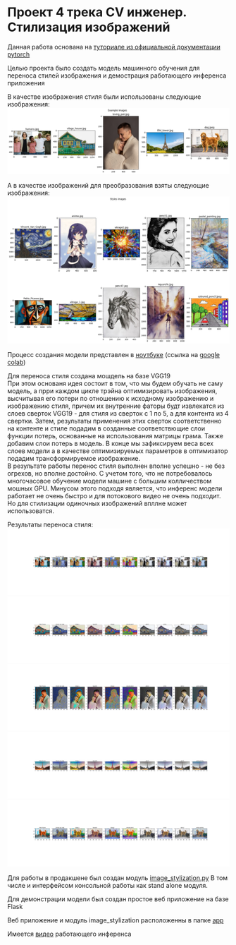 # Проект 4 трека CV инженер. Стилизация изображений

Данная работа основана на [туториале из официальной документации pytorch](https://pytorch.org/tutorials/advanced/neural_style_tutorial.html)

Целью проекта было создать модель машинного обучения для переноса стилей изображения и демострация работающего инференса приложения

В качестве изображения стиля были использованы следующие изображения:  
![](https://github.com/bvgtomsk/CV_Image_Stylization/blob/master/Image_stylization/Results/style_images_for_github.png)

А в качестве изображений для преобразования взяты следующие изображения:
![](https://github.com/bvgtomsk/CV_Image_Stylization/blob/master/Image_stylization/Results/example_images_for_github.png)

Процесс создания модели представлен в [ноутбуке](https://github.com/bvgtomsk/CV_Image_Stylization/blob/master/CV_project_4_image_stylization.ipynb) (ссылка на [google colab](https://colab.research.google.com/drive/19Zj3Dp0uuuV6gllYT79yAMiAeJyPg-Uh?usp=sharing))

Для переноса стиля создана мошдель на базе VGG19  
При этом основаня идея состоит в том, что мы будем обучать не саму модель, а прри каждом цикле трэйна оптимизировать изображения, высчитывая его потери по отношению к исходному изображению и изображению стиля, причем их внутренние фаторы будт извлекатся из слоев сверток VGG19 - для стиля из сверток с 1 по 5, а для контента из 4 свертки. Затем, результаты применения этих сверток соответственно на контенте и стиле подадим в созданные соответствющие слои функции потерь, основанные на использования матрицы грама. Также добавим слои потерь в модель. В конце мы зафиксируем веса всех слоев модели а в качестве оптимизируемых параметров в оптимизатор подадим трансформируемое изображение.  
В результате работы перенос стиля выполнен вполне успешно - не без огрехов, но вполне достойно. С учетом того, что не потребовалось многочасовое обучение модели машине с большим колличеством мошных GPU.
Минусом этого подходя является, что инференс модели работает не очень быстро и для потокового видео не очень подходит. Но для стилизации одиночных изображений впллне может использоватся.

Результаты переноса стиля:
![...](https://github.com/bvgtomsk/CV_Image_Stylization/blob/master/Image_stylization/Results/Example_0.png)
![...](https://github.com/bvgtomsk/CV_Image_Stylization/blob/master/Image_stylization/Results/Example_1.png)
![...](https://github.com/bvgtomsk/CV_Image_Stylization/blob/master/Image_stylization/Results/Example_2.png)
![...](https://github.com/bvgtomsk/CV_Image_Stylization/blob/master/Image_stylization/Results/Example_3.png)
![...](https://github.com/bvgtomsk/CV_Image_Stylization/blob/master/Image_stylization/Results/Example_4.png)

Для работы в продакшене был создан модуль [image_stylization.py](https://github.com/bvgtomsk/CV_Image_Stylization/blob/master/app/image_stylization.py)
В том числе и интерфейсом консольной работы как stand alone модуля.

Для демонстрации модели был создан простое веб приложение на базе Flask

Веб приложение и модуль image_stylization расположенны в папке [app](https://github.com/bvgtomsk/CV_Image_Stylization/tree/master/app)

Имеется [видео](https://drive.google.com/file/d/1inNHMxP0cnPRil-h7rKS5o_5pcN8IKAz/view?usp=sharing) работающего инференса
